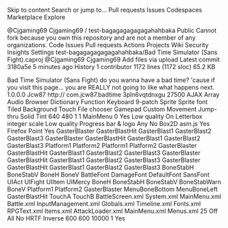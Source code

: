 Skip to content
Search or jump to…
Pull requests
Issues
Codespaces
Marketplace
Explore
 
@Cjgaming69 
Cjgaming69
/
test-bagagagagagagahahbaka
Public
Cannot fork because you own this repository and are not a member of any organizations.
Code
Issues
Pull requests
Actions
Projects
Wiki
Security
Insights
Settings
test-bagagagagagagahahbaka/Bad Time Simulator (Sans Fight).caproj
@Cjgaming69
Cjgaming69 Add files via upload
Latest commit 3180a5e 5 minutes ago
 History
 1 contributor
1172 lines (1172 sloc)  65.2 KB

<?xml version="1.0" encoding="utf-8" ?>
<c2project>
    <name>Bad Time Simulator (Sans Fight)</name>
    <description>do you wanna have a bad time? &apos;cause if you visit this page... you are REALLY not going to like what happens next.</description>
    <version>1.0.0.0</version>
    <author>Jcw87</author>
    <author-email></author-email>
    <author-website>http://</author-website>
    <app-id>com.jcw87.badtime</app-id>
    <unique-id>3pln6vqtdnxgu</unique-id>
    <saved-with-version>27500</saved-with-version>
    <used-plugins>
        <plugin author="Scirra" id="AJAX" version="1">AJAX</plugin>
        <plugin author="Scirra" id="Arr" version="1">Array</plugin>
        <plugin author="Scirra" id="Audio" version="1">Audio</plugin>
        <plugin author="Scirra" id="Browser" version="1">Browser</plugin>
        <plugin author="Scirra" id="Dictionary" version="1">Dictionary</plugin>
        <plugin author="Scirra" id="Function" version="1">Function</plugin>
        <plugin author="Scirra" id="Keyboard" version="1">Keyboard</plugin>
        <plugin author="Scirra" id="NinePatch" version="1">9-patch</plugin>
        <plugin author="Scirra" id="Sprite" version="1">Sprite</plugin>
        <plugin author="Scirra" id="Spritefont2" version="1">Sprite font</plugin>
        <plugin author="Scirra" id="TiledBg" version="1">Tiled Background</plugin>
        <plugin author="Scirra" id="Touch" version="1">Touch</plugin>
        <plugin author="Scirra" id="filechooser" version="1">File chooser</plugin>
        <plugin author="Scirra" id="gamepad" version="1">Gamepad</plugin>
    </used-plugins>
    <used-behaviors>
        <behavior author="Scirra" id="custom" version="1">Custom Movement</behavior>
        <behavior author="Scirra" id="jumpthru" version="1">Jump-thru</behavior>
        <behavior author="Scirra" id="solid" version="1">Solid</behavior>
    </used-behaviors>
    <used-effects>
        <effect author="Scirra" id="tint">Tint</effect>
    </used-effects>
    <configurations>
        <configuration exporter-descname="HTML5" exporter-id="html5" name="HTML5" />
    </configurations>
    <window-size>
        <width>640</width>
        <height>480</height>
    </window-size>
    <pixel-rounding>1</pixel-rounding>
    <preview-effects>1</preview-effects>
    <first-layout>MainMenu</first-layout>
    <use-loader-layout>0</use-loader-layout>
    <configuration-settings>
        <prop name="Clear background">Yes</prop>
        <prop name="Downscaling">Low quality</prop>
        <prop name="Enable WebGL">On</prop>
        <prop name="Fullscreen in browser">Letterbox integer scale</prop>
        <prop name="Fullscreen scaling">Low quality</prop>
        <prop name="Loader style">Progress bar &amp; logo</prop>
        <prop name="Orientations">Any</prop>
        <prop name="Pause on unfocus">No</prop>
        <prop name="Physics engine">Box2D asm.js</prop>
        <prop name="Preload sounds">Yes</prop>
        <prop name="Preview browser">Firefox</prop>
        <prop name="Sampling">Point</prop>
        <prop name="Use high-DPI display">Yes</prop>
    </configuration-settings>
    <object-folder>
        <object-folder name="Singletons">
            <object-type name="Gamepad" sid="2737066360312475">
                <plugin id="gamepad" />
            </object-type>
            <object-type name="Keyboard" sid="7004831969366137">
                <plugin id="Keyboard" />
            </object-type>
            <object-type name="VPad" sid="9768267065126338">
                <plugin id="Sprite" />
                <instance-variables>
                    <instance-variable name="Up" sid="5138796745891601" type="number" />
                    <instance-variable name="Down" sid="8231789435471491" type="number" />
                    <instance-variable name="Left" sid="1260937868110365" type="number" />
                    <instance-variable name="Right" sid="6641724638316461" type="number" />
                    <instance-variable name="Confirm" sid="5899272596289875" type="number" />
                    <instance-variable name="Cancel" sid="4616881591755484" type="number" />
                    <instance-variable name="Menu" sid="2168213636508799" type="number" />
                    <instance-variable name="LastUp" sid="1622459949020876" type="number" />
                    <instance-variable name="LastDown" sid="3653498277383987" type="number" />
                    <instance-variable name="LastLeft" sid="1053485227981488" type="number" />
                    <instance-variable name="LastRight" sid="1751951803115606" type="number" />
                    <instance-variable name="LastConfirm" sid="3632648287625289" type="number" />
                    <instance-variable name="LastCancel" sid="1077614757894582" type="number" />
                    <instance-variable name="LastMenu" sid="9025045177578852" type="number" />
                </instance-variables>
                <animation-folder>
                    <animation framecount="1" loop="0" name="Default" pingpong="0" repeatcount="1" repeatto="0" sid="6541956784524688" speed="5">
                        <frame duration="1" hotspotX="0" hotspotY="0" />
                    </animation>
                </animation-folder>
            </object-type>
            <object-type name="Function" sid="7786981344801906">
                <plugin id="Function" />
            </object-type>
            <object-type name="AJAX" sid="1871150019731238">
                <plugin id="AJAX" />
            </object-type>
            <object-type name="Audio" sid="130305442643432">
                <plugin id="Audio" />
            </object-type>
            <object-type name="Touch" sid="833371787328053">
                <plugin id="Touch" />
            </object-type>
        </object-folder>
        <object-folder name="BattleUI">
            <object-type name="HPBackground" sid="8009642851719156">
                <plugin id="TiledBg" />
                <texture />
            </object-type>
            <object-type name="HPBar" sid="5315983389834433">
                <plugin id="TiledBg" />
                <texture />
            </object-type>
            <object-type name="KRBar" sid="8840599197819951">
                <plugin id="TiledBg" />
                <texture />
            </object-type>
            <object-type name="UIAct" sid="9683599283524679">
                <plugin id="Sprite" />
                <animation-folder>
                    <animation framecount="1" loop="0" name="Default" pingpong="0" repeatcount="1" repeatto="0" sid="7839461660390996" speed="5">
                        <frame duration="1" hotspotX="0" hotspotY="0">
                            <image-point name="Heart" x="0.145455" y="0.5" />
                        </frame>
                    </animation>
                    <animation framecount="1" loop="0" name="Highlight" pingpong="0" repeatcount="1" repeatto="0" sid="5181432374441549" speed="5">
                        <frame duration="1" hotspotX="0" hotspotY="0" original-source="C:\Users\Jcw87\Documents\Undertale Rip\Sprites\spr_actbt_center_1.png">
                            <image-point name="Heart" x="0.145455" y="0.5" />
                        </frame>
                    </animation>
                </animation-folder>
            </object-type>
            <object-type name="UIFight" sid="9343233059165768">
                <plugin id="Sprite" />
                <animation-folder>
                    <animation framecount="1" loop="0" name="Default" pingpong="0" repeatcount="1" repeatto="0" sid="2415236592226629" speed="5">
                        <frame duration="1" hotspotX="0" hotspotY="0">
                            <image-point name="Heart" x="0.145455" y="0.5" />
                        </frame>
                    </animation>
                    <animation framecount="1" loop="0" name="Highlight" pingpong="0" repeatcount="1" repeatto="0" sid="5506998997872373" speed="5">
                        <frame duration="1" hotspotX="0" hotspotY="0" original-source="C:\Users\Jcw87\Documents\Undertale Rip\Sprites\spr_fightbt_1.png">
                            <image-point name="Heart" x="0.145455" y="0.5" />
                        </frame>
                    </animation>
                </animation-folder>
            </object-type>
            <object-type name="UIItem" sid="9790445263738264">
                <plugin id="Sprite" />
                <animation-folder>
                    <animation framecount="1" loop="0" name="Default" pingpong="0" repeatcount="1" repeatto="0" sid="4560456212490265" speed="5">
                        <frame duration="1" hotspotX="0" hotspotY="0">
                            <image-point name="Heart" x="0.145455" y="0.5" />
                        </frame>
                    </animation>
                    <animation framecount="1" loop="0" name="Highlight" pingpong="0" repeatcount="1" repeatto="0" sid="7286896709592169" speed="5">
                        <frame duration="1" hotspotX="0" hotspotY="0" original-source="C:\Users\Jcw87\Documents\Undertale Rip\Sprites\spr_itembt_1.png">
                            <image-point name="Heart" x="0.145455" y="0.5" />
                        </frame>
                    </animation>
                </animation-folder>
            </object-type>
            <object-type name="UIMercy" sid="3900276529955833">
                <plugin id="Sprite" />
                <animation-folder>
                    <animation framecount="1" loop="0" name="Default" pingpong="0" repeatcount="1" repeatto="0" sid="5127942938396299" speed="5">
                        <frame duration="1" hotspotX="0" hotspotY="0">
                            <image-point name="Heart" x="0.145455" y="0.5" />
                        </frame>
                    </animation>
                    <animation framecount="1" loop="0" name="Highlight" pingpong="0" repeatcount="1" repeatto="0" sid="4270938902148832" speed="5">
                        <frame duration="1" hotspotX="0" hotspotY="0">
                            <image-point name="Heart" x="0.145455" y="0.5" />
                        </frame>
                    </animation>
                </animation-folder>
            </object-type>
            <object-type name="CombatZone" sid="141231765387603">
                <plugin id="NinePatch" />
                <instance-variables>
                    <instance-variable name="TargetLeft" sid="6021697186517032" type="number" />
                    <instance-variable name="TargetTop" sid="7358547809624895" type="number" />
                    <instance-variable name="TargetRight" sid="1387227575863189" type="number" />
                    <instance-variable name="TargetBottom" sid="9275911755738286" type="number" />
                    <instance-variable name="InfoText" sid="9266371524172021" type="string" />
                </instance-variables>
                <texture />
            </object-type>
            <object-type name="CombatZoneBorder" sid="6657741784745805">
                <plugin id="TiledBg" />
                <behaviors>
                    <behavior-type name="Solid" sid="986637488598136">
                        <behavior id="solid" />
                    </behavior-type>
                </behaviors>
                <texture />
            </object-type>
            <object-type name="CombatZoneClipper" sid="2903163662070948">
                <plugin id="TiledBg" />
                <texture />
            </object-type>
            <object-type name="Target" sid="4243712716812677">
                <plugin id="Sprite" />
                <instance-variables>
                    <instance-variable name="State" sid="5475329447475825" type="number" />
                </instance-variables>
                <animation-folder>
                    <animation framecount="1" loop="0" name="Default" pingpong="0" repeatcount="1" repeatto="0" sid="698907272053593" speed="5">
                        <frame duration="1" hotspotX="0.5" hotspotY="0.504274" original-source="C:\Users\Jcw87\Documents\Undertale Rip\Sprites\spr_target_0.png">
                            <collision-poly>
                                <point x="0.0693431" y="0.324786" />
                                <point x="0.5" y="0.00854701" />
                                <point x="0.930657" y="0.324786" />
                                <point x="0.998175" y="0.495726" />
                                <point x="0.928832" y="0.666667" />
                                <point x="0.5" y="0.982906" />
                                <point x="0.0711679" y="0.666667" />
                                <point x="0.00182482" y="0.495726" />
                            </collision-poly>
                        </frame>
                    </animation>
                </animation-folder>
            </object-type>
            <object-type name="HP" sid="1931015301211759">
                <plugin id="Sprite" />
                <animation-folder>
                    <animation framecount="1" loop="0" name="Default" pingpong="0" repeatcount="1" repeatto="0" sid="8343756916975768" speed="5">
                        <frame duration="1" hotspotX="0" hotspotY="1" original-source="C:\Users\Jcw87\Documents\Undertale Rip\Sprites\spr_hpname_0.png">
                            <collision-poly>
                                <point x="0" y="0" />
                                <point x="0.956522" y="0.1" />
                                <point x="0.956522" y="0.5" />
                                <point x="0.826087" y="0.6" />
                                <point x="0" y="1" />
                            </collision-poly>
                        </frame>
                    </animation>
                </animation-folder>
            </object-type>
            <object-type name="KR" sid="2609083740733856">
                <plugin id="Sprite" />
                <animation-folder>
                    <animation framecount="1" loop="0" name="Default" pingpong="0" repeatcount="1" repeatto="0" sid="4658499880468184" speed="5">
                        <frame duration="1" hotspotX="1" hotspotY="1" original-source="C:\Users\Jcw87\Documents\Undertale Rip\Sprites\spr_krmeter_0.png" />
                    </animation>
                </animation-folder>
            </object-type>
            <object-type name="TargetChoice" sid="260070398441684">
                <plugin id="Sprite" />
                <instance-variables>
                    <instance-variable name="Direction" sid="6124536967285148" type="number" />
                </instance-variables>
                <animation-folder>
                    <animation framecount="2" loop="1" name="Default" pingpong="0" repeatcount="1" repeatto="0" sid="6300494068884098" speed="30">
                        <frame duration="3" hotspotX="0.5" hotspotY="0.5" original-source="C:\Users\Jcw87\Documents\Undertale Rip\Sprites\spr_targetchoice_0.png" />
                        <frame duration="2" hotspotX="0.5" hotspotY="0.5" original-source="C:\Users\Jcw87\Documents\Undertale Rip\Sprites\spr_targetchoice_1.png" />
                    </animation>
                </animation-folder>
            </object-type>
            <object-type name="Strike" sid="1284677255483501">
                <plugin id="Sprite" />
                <animation-folder>
                    <animation framecount="6" loop="0" name="Default" pingpong="0" repeatcount="1" repeatto="0" sid="942583768887371" speed="10">
                        <frame duration="1" hotspotX="-1" hotspotY="5.66667" original-source="C:\Users\Jcw87\Documents\Undertale Rip\Sprites\spr_strike_0.png">
                            <collision-poly>
                                <point x="0.5" y="0" />
                                <point x="1" y="0" />
                                <point x="0.5" y="0.5" />
                                <point x="0.5" y="0.666667" />
                                <point x="0.5" y="0.333333" />
                                <point x="0" y="1" />
                                <point x="0" y="0.5" />
                            </collision-poly>
                        </frame>
                        <frame duration="1" hotspotX="-0.5" hotspotY="1.36364" original-source="C:\Users\Jcw87\Documents\Undertale Rip\Sprites\spr_strike_1.png" />
                        <frame duration="1" hotspotX="0" hotspotY="0.428571" original-source="C:\Users\Jcw87\Documents\Undertale Rip\Sprites\spr_strike_2.png" />
                        <frame duration="1" hotspotX="0" hotspotY="0.15625" original-source="C:\Users\Jcw87\Documents\Undertale Rip\Sprites\spr_strike_3.png" />
                        <frame duration="1" hotspotX="0" hotspotY="-0.75" original-source="C:\Users\Jcw87\Documents\Undertale Rip\Sprites\spr_strike_4.png" />
                        <frame duration="1" hotspotX="-0.142857" hotspotY="-4" original-source="C:\Users\Jcw87\Documents\Undertale Rip\Sprites\spr_strike_5.png" />
                    </animation>
                </animation-folder>
            </object-type>
            <object-type name="CombatZoneUnclipper" sid="2731133994133496">
                <plugin id="TiledBg" />
                <texture />
            </object-type>
        </object-folder>
        <object-folder name="Enemies">
            <object-type name="SansHead" sid="2086066613273419">
                <plugin id="Sprite" />
                <instance-variables>
                    <instance-variable name="T" sid="1558614189746918" type="number" />
                    <instance-variable name="OffsetX" sid="4074126684641977" type="number" />
                    <instance-variable name="OffsetY" sid="8283317758694072" type="number" />
                </instance-variables>
                <animation-folder>
                    <animation framecount="1" loop="0" name="Default" pingpong="0" repeatcount="1" repeatto="0" sid="2276838282479599" speed="5">
                        <frame duration="1" hotspotX="0.5" hotspotY="1">
                            <image-point name="Sweat" x="0.5" y="0" />
                        </frame>
                    </animation>
                    <animation framecount="1" loop="0" name="LookLeft" pingpong="0" repeatcount="1" repeatto="0" sid="4388466239935075" speed="5">
                        <frame duration="1" hotspotX="0.5" hotspotY="1">
                            <image-point name="Sweat" x="0.5" y="0" />
                        </frame>
                    </animation>
                    <animation framecount="1" loop="0" name="Wink" pingpong="0" repeatcount="1" repeatto="0" sid="6457042623121455" speed="5">
                        <frame duration="1" hotspotX="0.5" hotspotY="1">
                            <image-point name="Sweat" x="0.5" y="0" />
                        </frame>
                    </animation>
                    <animation framecount="1" loop="0" name="ClosedEyes" pingpong="0" repeatcount="1" repeatto="0" sid="8089043188246127" speed="5">
                        <frame duration="1" hotspotX="0.5" hotspotY="1">
                            <image-point name="Sweat" x="0.5" y="0" />
                        </frame>
                    </animation>
                    <animation framecount="1" loop="0" name="NoEyes" pingpong="0" repeatcount="1" repeatto="0" sid="2373656401037775" speed="5">
                        <frame duration="1" hotspotX="0.5" hotspotY="1">
                            <image-point name="Sweat" x="0.5" y="0" />
                        </frame>
                    </animation>
                    <animation framecount="2" loop="0" name="BlueEye" pingpong="0" repeatcount="1" repeatto="0" sid="4492125680738175" speed="5">
                        <frame duration="1" hotspotX="0.5" hotspotY="1">
                            <image-point name="Sweat" x="0.5" y="0" />
                        </frame>
                        <frame duration="1" hotspotX="0.5" hotspotY="1">
                            <image-point name="Sweat" x="0.5" y="0" />
                        </frame>
                    </animation>
                    <animation framecount="1" loop="0" name="Tired1" pingpong="0" repeatcount="1" repeatto="0" sid="9055351961421601" speed="5">
                        <frame duration="1" hotspotX="0.5" hotspotY="1" original-source="C:\Users\Jcw87\Documents\Undertale Rip\Sprites\spr_sansb_face_2.png">
                            <image-point name="Sweat" x="0.5" y="0" />
                            <collision-poly>
                                <point x="0.125" y="0.133333" />
                                <point x="0.5" y="0" />
                                <point x="0.875" y="0.133333" />
                                <point x="0.96875" y="0.5" />
                                <point x="0.875" y="0.866667" />
                                <point x="0.5" y="1" />
                                <point x="0.125" y="0.866667" />
                                <point x="0.03125" y="0.5" />
                            </collision-poly>
                        </frame>
                    </animation>
                    <animation framecount="1" loop="0" name="Tired2" pingpong="0" repeatcount="1" repeatto="0" sid="3836599280297155" speed="5">
                        <frame duration="1" hotspotX="0.5" hotspotY="1" original-source="C:\Users\Jcw87\Documents\Undertale Rip\Sprites\spr_sansb_face_9.png">
                            <image-point name="Sweat" x="0.5" y="0" />
                            <collision-poly>
                                <point x="0.125" y="0.133333" />
                                <point x="0.5" y="0" />
                                <point x="0.875" y="0.133333" />
                                <point x="0.96875" y="0.5" />
                                <point x="0.875" y="0.866667" />
                                <point x="0.5" y="1" />
                                <point x="0.125" y="0.866667" />
                                <point x="0.03125" y="0.5" />
                            </collision-poly>
                        </frame>
                    </animation>
                </animation-folder>
            </object-type>
            <object-type name="SansBody" sid="6007327897630886">
                <plugin id="Sprite" />
                <animation-folder>
                    <animation framecount="4" loop="0" name="HandDown" pingpong="0" repeatcount="1" repeatto="0" sid="6043785673298376" speed="15">
                        <frame duration="1" hotspotX="0.46875" hotspotY="1">
                            <image-point name="Head" x="0.46875" y="0.4" />
                        </frame>
                        <frame duration="1" hotspotX="0.46875" hotspotY="1">
                            <image-point name="Head" x="0.46875" y="0.385714" />
                        </frame>
                        <frame duration="1" hotspotX="0.46875" hotspotY="1">
                            <image-point name="Head" x="0.46875" y="0.428571" />
                            <collision-poly>
                                <point x="0" y="0" />
                                <point x="0.984375" y="0" />
                                <point x="0.984375" y="1" />
                                <point x="0" y="1" />
                            </collision-poly>
                        </frame>
                        <frame duration="1" hotspotX="0.46875" hotspotY="1">
                            <image-point name="Head" x="0.46875" y="0.442857" />
                        </frame>
                    </animation>
                    <animation framecount="5" loop="0" name="HandUp" pingpong="0" repeatcount="1" repeatto="0" sid="6693843986666905" speed="15">
                        <frame duration="1" hotspotX="0.46875" hotspotY="1">
                            <image-point name="Head" x="0.46875" y="0.428571" />
                        </frame>
                        <frame duration="1" hotspotX="0.46875" hotspotY="1">
                            <image-point name="Head" x="0.46875" y="0.442857" />
                        </frame>
                        <frame duration="1" hotspotX="0.46875" hotspotY="1">
                            <image-point name="Head" x="0.46875" y="0.4" />
                        </frame>
                        <frame duration="1" hotspotX="0.46875" hotspotY="1">
                            <image-point name="Head" x="0.46875" y="0.385714" />
                        </frame>
                        <frame duration="1" hotspotX="0.46875" hotspotY="1">
                            <image-point name="Head" x="0.46875" y="0.4" />
                        </frame>
                    </animation>
                    <animation framecount="5" loop="0" name="HandRight" pingpong="0" repeatcount="1" repeatto="0" sid="2519219101455278" speed="15">
                        <frame duration="1" hotspotX="0.34375" hotspotY="1">
                            <image-point name="Head" x="0.34375" y="0.125" />
                        </frame>
                        <frame duration="1" hotspotX="0.34375" hotspotY="1">
                            <image-point name="Head" x="0.322917" y="0.125" />
                        </frame>
                        <frame duration="1" hotspotX="0.34375" hotspotY="1">
                            <image-point name="Head" x="0.3125" y="0.125" />
                        </frame>
                        <frame duration="1" hotspotX="0.34375" hotspotY="1">
                            <image-point name="Head" x="0.375" y="0.125" />
                        </frame>
                        <frame duration="1" hotspotX="0.34375" hotspotY="1">
                            <image-point name="Head" x="0.354167" y="0.125" />
                        </frame>
                    </animation>
                    <animation framecount="5" loop="0" name="HandLeft" pingpong="0" repeatcount="1" repeatto="0" sid="1931647922176485" speed="15">
                        <frame duration="1" hotspotX="0.34375" hotspotY="1">
                            <image-point name="Head" x="0.354167" y="0.125" />
                        </frame>
                        <frame duration="1" hotspotX="0.34375" hotspotY="1">
                            <image-point name="Head" x="0.375" y="0.125" />
                        </frame>
                        <frame duration="1" hotspotX="0.34375" hotspotY="1">
                            <image-point name="Head" x="0.3125" y="0.125" />
                        </frame>
                        <frame duration="1" hotspotX="0.34375" hotspotY="1">
                            <image-point name="Head" x="0.322917" y="0.125" />
                        </frame>
                        <frame duration="1" hotspotX="0.34375" hotspotY="1">
                            <image-point name="Head" x="0.34375" y="0.125" />
                        </frame>
                    </animation>
                </animation-folder>
            </object-type>
            <object-type name="SansLegs" sid="9590658027348857">
                <plugin id="Sprite" />
                <instance-variables>
                    <instance-variable name="NextAttack" sid="2281878023018379" type="number" />
                    <instance-variable name="HitAttempts" sid="900119164280441" type="number" />
                    <instance-variable name="DodgeState" sid="5098251647105319" type="number" />
                    <instance-variable name="DodgeTimer" sid="3509506029893432" type="number" />
                    <instance-variable name="JustDodged" sid="7696753463127348" type="boolean" />
                    <instance-variable name="XSpeed" sid="4058871107931012" type="number" />
                </instance-variables>
                <animation-folder>
                    <animation framecount="1" loop="0" name="Standing" pingpong="0" repeatcount="1" repeatto="0" sid="5481948914165362" speed="5">
                        <frame duration="1" hotspotX="0.477273" hotspotY="1">
                            <image-point name="Torso" x="0.477273" y="0" />
                        </frame>
                    </animation>
                    <animation framecount="1" loop="0" name="Sitting" pingpong="0" repeatcount="1" repeatto="0" sid="6382436399145165" speed="5">
                        <frame duration="1" hotspotX="0.480769" hotspotY="0.882353">
                            <image-point name="Torso" x="0.480769" y="0.0588235" />
                        </frame>
                    </animation>
                </animation-folder>
            </object-type>
            <object-type name="SansSweat" sid="4934231145646729">
                <plugin id="Sprite" />
                <animation-folder>
                    <animation framecount="1" loop="0" name="Sweat1" pingpong="0" repeatcount="1" repeatto="0" sid="7107173151154428" speed="5">
                        <frame duration="1" hotspotX="0.5" hotspotY="0" />
                    </animation>
                    <animation framecount="1" loop="0" name="Sweat2" pingpong="0" repeatcount="1" repeatto="0" sid="2389381723178476" speed="5">
                        <frame duration="1" hotspotX="0.5" hotspotY="0" />
                    </animation>
                    <animation framecount="1" loop="0" name="Sweat3" pingpong="0" repeatcount="1" repeatto="0" sid="2164871598142847" speed="5">
                        <frame duration="1" hotspotX="0.5" hotspotY="0" />
                    </animation>
                </animation-folder>
            </object-type>
            <object-type name="SansTorso" sid="6308750117528714">
                <plugin id="Sprite" />
                <instance-variables>
                    <instance-variable name="T" sid="3683915590450527" type="number" />
                    <instance-variable name="OffsetX" sid="7388070819070914" type="number" />
                    <instance-variable name="OffsetY" sid="6179632542687228" type="number" />
                </instance-variables>
                <animation-folder>
                    <animation framecount="1" loop="0" name="Default" pingpong="0" repeatcount="1" repeatto="0" sid="1874766620274337" speed="5">
                        <frame duration="1" hotspotX="0.5" hotspotY="1">
                            <image-point name="Head" x="0.5" y="0.24" />
                        </frame>
                    </animation>
                    <animation framecount="1" loop="0" name="Shrug" pingpong="0" repeatcount="1" repeatto="0" sid="1031353307450106" speed="5">
                        <frame duration="1" hotspotX="0.5" hotspotY="1" original-source="C:\Users\Jcw87\Documents\Undertale Rip\Sprites\spr_sansb_torso_1.png">
                            <image-point name="Head" x="0.5" y="0.208333" />
                            <collision-poly>
                                <point x="0" y="0" />
                                <point x="0.5" y="0.166667" />
                                <point x="1" y="0" />
                                <point x="0.986111" y="0.958333" />
                                <point x="0.0138889" y="0.958333" />
                            </collision-poly>
                        </frame>
                    </animation>
                </animation-folder>
            </object-type>
            <object-type name="SpeechBubble" sid="4418147656760408">
                <plugin id="Sprite" />
                <animation-folder>
                    <animation framecount="1" loop="0" name="Default" pingpong="0" repeatcount="1" repeatto="0" sid="4563758704400881" speed="5">
                        <frame duration="1" hotspotX="0" hotspotY="0" original-source="C:\Users\Jcw87\Documents\Undertale Rip\Sprites\spr_blconwdshrt_0.png">
                            <collision-poly>
                                <point x="0.105485" y="0.240385" />
                                <point x="0.49789" y="0" />
                                <point x="0.970464" y="0.0673077" />
                                <point x="1" y="0.5" />
                                <point x="0.974684" y="0.942308" />
                                <point x="0.49789" y="1" />
                                <point x="0.105485" y="0.759615" />
                            </collision-poly>
                        </frame>
                    </animation>
                    <animation framecount="1" loop="0" name="NoEffects" pingpong="0" repeatcount="1" repeatto="0" sid="4566612407065255" speed="5">
                        <frame duration="1" hotspotX="0" hotspotY="0">
                            <collision-poly>
                                <point x="0.105485" y="0.240385" />
                                <point x="0.49789" y="0" />
                                <point x="0.970464" y="0.0673077" />
                                <point x="1" y="0.5" />
                                <point x="0.974684" y="0.942308" />
                                <point x="0.49789" y="1" />
                                <point x="0.105485" y="0.759615" />
                            </collision-poly>
                        </frame>
                    </animation>
                </animation-folder>
            </object-type>
        </object-folder>
        <object-folder name="Attacks">
            <object-type name="BoneH" sid="3019589746608161">
                <plugin id="NinePatch" />
                <texture />
            </object-type>
            <object-type name="BoneV" sid="3868174782291034">
                <plugin id="NinePatch" />
                <texture />
            </object-type>
            <object-type name="GasterBlast1" sid="9836012384209519">
                <plugin id="TiledBg" />
                <instance-variables>
                    <instance-variable name="BlastTime" sid="9838422767648153" type="number" />
                    <instance-variable name="Timer" sid="3111458825166214" type="number" />
                    <instance-variable name="BaseSize" sid="4499117244240895" type="number" />
                    <instance-variable name="SineSize" sid="3652599263413905" type="number" />
                </instance-variables>
                <container>
                    <type>GasterBlaster</type>
                    <type>GasterBlastHit</type>
                    <type>GasterBlast1</type>
                    <type>GasterBlast2</type>
                    <type>GasterBlast3</type>
                </container>
                <texture />
            </object-type>
            <object-type name="GasterBlaster" sid="7974524067202295">
                <plugin id="Sprite" />
                <instance-variables>
                    <instance-variable name="Ang" sid="3339694860544266" type="number" />
                    <instance-variable name="EndX" sid="5496271542375511" type="number" />
                    <instance-variable name="EndY" sid="6947181727264729" type="number" />
                    <instance-variable name="EndAng" sid="9692461505937431" type="number" />
                    <instance-variable name="State" sid="8667025344021268" type="number" />
                    <instance-variable name="Timer" sid="4004809633270347" type="number" />
                    <instance-variable name="LeaveSpeed" sid="1374973730100997" type="number" />
                </instance-variables>
                <container>
                    <type>GasterBlaster</type>
                    <type>GasterBlastHit</type>
                    <type>GasterBlast1</type>
                    <type>GasterBlast2</type>
                    <type>GasterBlast3</type>
                </container>
                <animation-folder>
                    <animation framecount="1" loop="0" name="Default" pingpong="0" repeatcount="1" repeatto="0" sid="140797437682819" speed="5">
                        <frame duration="1" hotspotX="0.491228" hotspotY="0.5">
                            <collision-poly>
                                <point x="0" y="0.977273" />
                                <point x="0" y="0.0227273" />
                                <point x="1" y="0.0227273" />
                                <point x="1" y="0.977273" />
                            </collision-poly>
                        </frame>
                    </animation>
                    <animation framecount="5" loop="1" name="Fire" pingpong="0" repeatcount="1" repeatto="3" sid="4589316365590618" speed="30">
                        <frame duration="1" hotspotX="0.508772" hotspotY="0.5">
                            <collision-poly>
                                <point x="0" y="1" />
                                <point x="0" y="0.0909091" />
                                <point x="1" y="0.0909091" />
                                <point x="1" y="1" />
                            </collision-poly>
                        </frame>
                        <frame duration="1" hotspotX="0.508772" hotspotY="0.5">
                            <collision-poly>
                                <point x="0" y="1" />
                                <point x="0" y="0.0909091" />
                                <point x="1" y="0.0909091" />
                                <point x="1" y="1" />
                            </collision-poly>
                        </frame>
                        <frame duration="1" hotspotX="0.508772" hotspotY="0.5">
                            <collision-poly>
                                <point x="0" y="1" />
                                <point x="0" y="0.0227273" />
                                <point x="1" y="0.0227273" />
                                <point x="1" y="1" />
                            </collision-poly>
                        </frame>
                        <frame duration="1" hotspotX="0.508772" hotspotY="0.5">
                            <collision-poly>
                                <point x="0" y="1" />
                                <point x="0" y="0" />
                                <point x="1" y="0" />
                                <point x="1" y="1" />
                            </collision-poly>
                        </frame>
                        <frame duration="1" hotspotX="0.508772" hotspotY="0.5">
                            <collision-poly>
                                <point x="0" y="1" />
                                <point x="0" y="0" />
                                <point x="1" y="0" />
                                <point x="1" y="1" />
                            </collision-poly>
                        </frame>
                    </animation>
                </animation-folder>
            </object-type>
            <object-type name="Platform1" sid="1226268899238104">
                <plugin id="NinePatch" />
                <instance-variables>
                    <instance-variable name="Direction" sid="4182532409429375" type="number" />
                    <instance-variable name="Speed" sid="9338468636982498" type="number" />
                    <instance-variable name="Reverse" sid="1757310495919901" type="boolean" />
                </instance-variables>
                <behaviors>
                    <behavior-type name="Jumpthru" sid="2517055594929798">
                        <behavior id="jumpthru" />
                    </behavior-type>
                    <behavior-type name="CustomMovement" sid="8396425350937595">
                        <behavior id="custom" />
                    </behavior-type>
                </behaviors>
                <container>
                    <type>Platform1</type>
                    <type>Platform2</type>
                </container>
                <texture />
            </object-type>
            <object-type name="Platform2" sid="6981383464931416">
                <plugin id="NinePatch" />
                <container>
                    <type>Platform1</type>
                    <type>Platform2</type>
                </container>
                <texture />
            </object-type>
            <object-type name="BoneStabV" sid="8140934880742138">
                <plugin id="NinePatch" />
                <texture />
            </object-type>
            <object-type name="BoneStabH" sid="6503092777075739">
                <plugin id="NinePatch" />
                <texture />
            </object-type>
            <object-type name="BoneStabWarn" sid="4163262150020477">
                <plugin id="NinePatch" />
                <instance-variables>
                    <instance-variable name="Direction" sid="1708321725631724" type="number" />
                    <instance-variable name="Distance" sid="1065051569636671" type="number" />
                    <instance-variable name="WarnTime" sid="4829472285865959" type="number" />
                    <instance-variable name="StayTime" sid="8313946059993536" type="number" />
                </instance-variables>
                <texture />
            </object-type>
            <object-type name="MenuBoneBottom" sid="761861833921609">
                <plugin id="Sprite" />
                <instance-variables>
                    <instance-variable name="State" sid="992680048340304" type="number" />
                    <instance-variable name="Button" sid="5567578753522818" type="number" />
                </instance-variables>
                <animation-folder>
                    <animation framecount="1" loop="0" name="Default" pingpong="0" repeatcount="1" repeatto="0" sid="4025981469830428" speed="5">
                        <frame duration="1" hotspotX="0" hotspotY="0" original-source="D:\Documents\Undertale Rip\Sprites\spr_s_boneloop_out_0.png">
                            <collision-poly>
                                <point x="0.142857" y="0.0454545" />
                                <point x="0.857143" y="0.0454545" />
                                <point x="0.857143" y="0.954545" />
                                <point x="0.142857" y="0.954545" />
                            </collision-poly>
                        </frame>
                    </animation>
                </animation-folder>
            </object-type>
            <object-type name="MenuBoneLeft" sid="5246535965326995">
                <plugin id="Sprite" />
                <instance-variables>
                    <instance-variable name="Timer" sid="7519107776133302" type="number" />
                    <instance-variable name="Destroy" sid="6433670307252687" type="boolean" />
                </instance-variables>
                <animation-folder>
                    <animation framecount="1" loop="0" name="Default" pingpong="0" repeatcount="1" repeatto="0" sid="1189648859175843" speed="5">
                        <frame duration="1" hotspotX="0" hotspotY="0" original-source="D:\Documents\Undertale Rip\Sprites\spr_s_boneloop_out_0.png">
                            <collision-poly>
                                <point x="0.142857" y="0.0454545" />
                                <point x="0.857143" y="0.0454545" />
                                <point x="0.857143" y="0.954545" />
                                <point x="0.142857" y="0.954545" />
                            </collision-poly>
                        </frame>
                    </animation>
                </animation-folder>
            </object-type>
            <object-type name="GasterBlast2" sid="336730486351203">
                <plugin id="TiledBg" />
                <container>
                    <type>GasterBlaster</type>
                    <type>GasterBlastHit</type>
                    <type>GasterBlast1</type>
                    <type>GasterBlast2</type>
                    <type>GasterBlast3</type>
                </container>
                <texture />
            </object-type>
            <object-type name="GasterBlast3" sid="508841962091807">
                <plugin id="TiledBg" />
                <container>
                    <type>GasterBlaster</type>
                    <type>GasterBlastHit</type>
                    <type>GasterBlast1</type>
                    <type>GasterBlast2</type>
                    <type>GasterBlast3</type>
                </container>
                <texture />
            </object-type>
            <object-type name="GasterBlastHit" sid="165116925986465">
                <plugin id="TiledBg" />
                <container>
                    <type>GasterBlaster</type>
                    <type>GasterBlastHit</type>
                    <type>GasterBlast1</type>
                    <type>GasterBlast2</type>
                    <type>GasterBlast3</type>
                </container>
                <texture />
            </object-type>
        </object-folder>
        <object-folder name="Timeline">
            <object-type global="1" name="TLActionList" sid="456555951765879">
                <plugin id="Arr" />
            </object-type>
            <object-type global="1" name="TLCurrentLine" sid="3081225054711249">
                <plugin id="Arr" />
            </object-type>
            <object-type global="1" name="TLVars" sid="7317040439391986">
                <plugin id="Dictionary" />
            </object-type>
            <object-type global="1" name="TLLabels" sid="281757033099861">
                <plugin id="Dictionary" />
            </object-type>
        </object-folder>
        <object-folder name="Fonts">
            <object-type name="BattleFont" sid="6163397057824361">
                <plugin id="Spritefont2" />
                <texture original-source="C:\Users\Jcw87\Pictures\UndertaleBattleFont.png" />
            </object-type>
            <object-type name="SansFont" sid="5575857119740264">
                <plugin id="Spritefont2" />
                <texture original-source="C:\Users\Jcw87\Pictures\UndertaleSansFont.png" />
            </object-type>
            <object-type name="DefaultFont" sid="1422059525027614">
                <plugin id="Spritefont2" />
                <texture original-source="C:\Users\Jcw87\Pictures\UndertaleDefaultFont.png" />
            </object-type>
            <object-type name="DamageFont" sid="501546311307215">
                <plugin id="Spritefont2" />
                <texture original-source="C:\Users\Jcw87\Pictures\UndertaleDamageFont.png" />
            </object-type>
        </object-folder>
        <object-folder name="TouchUI">
            <object-type name="TouchA" sid="117524411669736">
                <plugin id="Sprite" />
                <animation-folder>
                    <animation framecount="1" loop="0" name="Default" pingpong="0" repeatcount="1" repeatto="0" sid="688431823067020" speed="5">
                        <frame duration="1" hotspotX="0.5" hotspotY="0.5" />
                    </animation>
                    <animation framecount="1" loop="0" name="Pressed" pingpong="0" repeatcount="1" repeatto="0" sid="174733332464142" speed="5">
                        <frame duration="1" hotspotX="0.5" hotspotY="0.5" />
                    </animation>
                </animation-folder>
            </object-type>
            <object-type name="TouchB" sid="428292736598660">
                <plugin id="Sprite" />
                <animation-folder>
                    <animation framecount="1" loop="0" name="Default" pingpong="0" repeatcount="1" repeatto="0" sid="873294262795378" speed="5">
                        <frame duration="1" hotspotX="0.5" hotspotY="0.5" />
                    </animation>
                    <animation framecount="1" loop="0" name="Pressed" pingpong="0" repeatcount="1" repeatto="0" sid="642935057171834" speed="5">
                        <frame duration="1" hotspotX="0.5" hotspotY="0.5" />
                    </animation>
                </animation-folder>
            </object-type>
            <object-type name="TouchDPad" sid="293725615020106">
                <plugin id="Sprite" />
                <instance-variables>
                    <instance-variable name="TouchID" sid="310120484498810" type="number" />
                </instance-variables>
                <animation-folder>
                    <animation framecount="1" loop="0" name="Default" pingpong="0" repeatcount="1" repeatto="0" sid="539337012850933" speed="5">
                        <frame duration="1" hotspotX="0.5" hotspotY="0.5" />
                    </animation>
                </animation-folder>
            </object-type>
        </object-folder>
        <object-type name="PlayerHeart" sid="5960708907117077">
            <plugin id="Sprite" />
            <instance-variables>
                <instance-variable name="Mode" sid="6313592074891908" type="number" />
                <instance-variable name="Slammed" sid="4448468745440906" type="boolean" />
                <instance-variable name="SlamDamage" sid="122041775148508" type="boolean" />
            </instance-variables>
            <behaviors>
                <behavior-type name="CustomMovement" sid="8958058217944609">
                    <behavior id="custom" />
                </behavior-type>
            </behaviors>
            <effects>
                <effect-type name="Tint">
                    <effect id="tint" />
                </effect-type>
            </effects>
            <animation-folder>
                <animation framecount="1" loop="0" name="Default" pingpong="0" repeatcount="1" repeatto="0" sid="3948179004351251" speed="5">
                    <frame duration="1" hotspotX="0.5" hotspotY="0.5">
                        <collision-poly>
                            <point x="0" y="1" />
                            <point x="0" y="0" />
                            <point x="1" y="0" />
                            <point x="1" y="1" />
                        </collision-poly>
                    </frame>
                </animation>
                <animation framecount="1" loop="0" name="Split" pingpong="0" repeatcount="1" repeatto="0" sid="9412816471889478" speed="5">
                    <frame duration="1" hotspotX="0.5" hotspotY="0.5">
                        <collision-poly>
                            <point x="1" y="1" />
                            <point x="0" y="1" />
                            <point x="0" y="0" />
                            <point x="1" y="0" />
                        </collision-poly>
                    </frame>
                </animation>
            </animation-folder>
        </object-type>
        <object-type global="1" name="AttackList" sid="7966075756587832">
            <plugin id="Dictionary" />
        </object-type>
        <object-type name="MenuItem" sid="1630849692866887">
            <plugin id="Sprite" />
            <instance-variables>
                <instance-variable name="ID" sid="3974683574216717" type="number" />
                <instance-variable name="Text" sid="9053166434256353" type="string" />
                <instance-variable name="Action" sid="8424291498582479" type="string" />
                <instance-variable name="BackAction" sid="3202944525291714" type="string" />
                <instance-variable name="Created" sid="1711039613963512" type="boolean" />
            </instance-variables>
            <animation-folder>
                <animation framecount="1" loop="0" name="Default" pingpong="0" repeatcount="1" repeatto="0" sid="155770205370032" speed="5">
                    <frame duration="1" hotspotX="0" hotspotY="0" />
                </animation>
            </animation-folder>
        </object-type>
        <object-type global="1" name="PlayerItems" sid="2840436798779952">
            <plugin id="Arr" />
        </object-type>
        <object-type global="1" name="ItemDB" sid="799284438884525">
            <plugin id="Arr" />
        </object-type>
        <object-type name="HeartShard" sid="4095409948730649">
            <plugin id="Sprite" />
            <behaviors>
                <behavior-type name="CustomMovement" sid="7822586923915929">
                    <behavior id="custom" />
                </behavior-type>
            </behaviors>
            <animation-folder>
                <animation framecount="4" loop="1" name="Default" pingpong="0" repeatcount="1" repeatto="0" sid="1279672314658953" speed="15">
                    <frame duration="1" hotspotX="0.5" hotspotY="0.5" original-source="C:\Users\Jcw87\Documents\Undertale Rip\Sprites\spr_heartshards_0.png">
                        <collision-poly>
                            <point x="0.3125" y="0.3125" />
                            <point x="0.5" y="0.375" />
                            <point x="0.625" y="0.4375" />
                            <point x="0.6875" y="0.5" />
                            <point x="0.75" y="0.6875" />
                            <point x="0.5" y="0.625" />
                            <point x="0.375" y="0.5" />
                        </collision-poly>
                    </frame>
                    <frame duration="1" hotspotX="0.5" hotspotY="0.5" original-source="C:\Users\Jcw87\Documents\Undertale Rip\Sprites\spr_heartshards_1.png">
                        <collision-poly>
                            <point x="0.375" y="0.4375" />
                            <point x="0.5" y="0.375" />
                            <point x="0.625" y="0.4375" />
                            <point x="0.6875" y="0.5" />
                            <point x="0.625" y="0.625" />
                            <point x="0.5" y="0.6875" />
                            <point x="0.375" y="0.625" />
                            <point x="0.3125" y="0.5" />
                        </collision-poly>
                    </frame>
                    <frame duration="1" hotspotX="0.5" hotspotY="0.5" original-source="C:\Users\Jcw87\Documents\Undertale Rip\Sprites\spr_heartshards_2.png">
                        <collision-poly>
                            <point x="0.3125" y="0.25" />
                            <point x="0.75" y="0.25" />
                            <point x="0.75" y="0.75" />
                            <point x="0.3125" y="0.75" />
                        </collision-poly>
                    </frame>
                    <frame duration="1" hotspotX="0.5" hotspotY="0.5" original-source="C:\Users\Jcw87\Documents\Undertale Rip\Sprites\spr_heartshards_3.png">
                        <collision-poly>
                            <point x="0.3125" y="0.375" />
                            <point x="0.6875" y="0.375" />
                            <point x="0.6875" y="0.6875" />
                            <point x="0.3125" y="0.6875" />
                        </collision-poly>
                    </frame>
                </animation>
            </animation-folder>
        </object-type>
        <object-type global="1" name="AttackLoader" sid="6354874427432412">
            <plugin id="Arr" />
        </object-type>
        <object-type global="1" name="MenuStack" sid="1417790766954608">
            <plugin id="Arr" />
        </object-type>
        <object-type name="FileChooser" sid="8898820624476746">
            <plugin id="filechooser" />
        </object-type>
        <object-type name="Browser" sid="4029960250195912">
            <plugin id="Browser" />
        </object-type>
        <object-type name="PlayerHitbox" sid="728293317807613">
            <plugin id="Sprite" />
            <animation-folder>
                <animation framecount="1" loop="0" name="Default" pingpong="0" repeatcount="1" repeatto="0" sid="405047860068601" speed="5">
                    <frame duration="1" hotspotX="0.5" hotspotY="0.5" />
                </animation>
            </animation-folder>
        </object-type>
    </object-folder>
    <families>
        <family name="BoneStab" plugin-id="NinePatch" sid="9321183475132962">
            <members>
                <member>BoneStabH</member>
                <member>BoneStabV</member>
            </members>
            <instance-variables>
                <instance-variable name="Direction" sid="9712410343672045" type="number" />
                <instance-variable name="Distance" sid="1340413306933887" type="number" />
                <instance-variable name="DestX" sid="7626491151499593" type="number" />
                <instance-variable name="DestY" sid="4662037835176925" type="number" />
                <instance-variable name="StayTime" sid="4383237448031349" type="number" />
                <instance-variable name="Reverse" sid="510004270528703" type="boolean" />
            </instance-variables>
        </family>
        <family name="Bone" plugin-id="NinePatch" sid="2013892859044994">
            <members>
                <member>BoneH</member>
                <member>BoneV</member>
            </members>
            <instance-variables>
                <instance-variable name="Direction" sid="2353520185577067" type="number" />
                <instance-variable name="Speed" sid="8541710245044527" type="number" />
            </instance-variables>
        </family>
        <family name="RPGText" plugin-id="Spritefont2" sid="8627438680975019">
            <members>
                <member>BattleFont</member>
                <member>DamageFont</member>
                <member>DefaultFont</member>
                <member>SansFont</member>
            </members>
            <instance-variables>
                <instance-variable name="Name" sid="8126938230629388" type="string" />
                <instance-variable name="Voice" sid="7739643538975967" type="string" />
                <instance-variable name="FullText" sid="4090187800761089" type="string" />
                <instance-variable name="EndFunc" sid="8768540262486332" type="string" />
                <instance-variable name="Interactive" sid="2703717793020135" type="boolean" />
                <instance-variable name="CurrentChar" sid="8429195992300595" type="number" />
                <instance-variable name="T" sid="9067313364631326" type="number" />
                <instance-variable name="Timeout" sid="4487571781562274" type="number" />
            </instance-variables>
            <effects>
                <effect-type name="Tint">
                    <effect id="tint" />
                </effect-type>
            </effects>
        </family>
        <family name="UIButtons" plugin-id="Sprite" sid="9802428034038081">
            <members>
                <member>UIAct</member>
                <member>UIFight</member>
                <member>UIItem</member>
                <member>UIMercy</member>
            </members>
            <instance-variables>
                <instance-variable name="ID" sid="3161584809306413" type="number" />
                <instance-variable name="Action" sid="5414051533652294" type="string" />
            </instance-variables>
        </family>
        <family name="Attack9Patch" plugin-id="NinePatch" sid="9590353435551898">
            <members>
                <member>BoneH</member>
                <member>BoneStabH</member>
                <member>BoneStabV</member>
                <member>BoneStabWarn</member>
                <member>BoneV</member>
                <member>Platform1</member>
                <member>Platform2</member>
            </members>
            <instance-variables>
                <instance-variable name="Damage" sid="6677681737098705" type="number" />
                <instance-variable name="Karma" sid="6030229564139285" type="number" />
                <instance-variable name="Color" sid="821640292253391" type="number" />
            </instance-variables>
            <effects>
                <effect-type name="Tint">
                    <effect id="tint" />
                </effect-type>
            </effects>
        </family>
        <family name="AttackSprite" plugin-id="Sprite" sid="6631597198329078">
            <members>
                <member>GasterBlaster</member>
                <member>MenuBoneBottom</member>
                <member>MenuBoneLeft</member>
            </members>
            <instance-variables>
                <instance-variable name="Damage" sid="1009715326578042" type="number" />
                <instance-variable name="Karma" sid="1305040970412396" type="number" />
            </instance-variables>
        </family>
        <family name="AttackTiled" plugin-id="TiledBg" sid="9784977049754561">
            <members>
                <member>GasterBlastHit</member>
            </members>
            <instance-variables>
                <instance-variable name="Damage" sid="5846064141855004" type="number" />
                <instance-variable name="Karma" sid="4419610502870706" type="number" />
            </instance-variables>
        </family>
        <family name="TouchButton" plugin-id="Sprite" sid="902272746554209">
            <members>
                <member>TouchA</member>
                <member>TouchB</member>
            </members>
            <instance-variables>
                <instance-variable name="TouchID" sid="636958093485166" type="number" />
                <instance-variable name="Pressed" sid="875789127674825" type="boolean" />
            </instance-variables>
        </family>
    </families>
    <layout-folder>
        <layout>BattleScreen.xml</layout>
        <layout>System.xml</layout>
        <layout>MainMenu.xml</layout>
    </layout-folder>
    <event-folder>
        <event-sheet>Battle.xml</event-sheet>
        <event-sheet>InputManagement.xml</event-sheet>
        <event-sheet>Globals.xml</event-sheet>
        <event-sheet>Timeline.xml</event-sheet>
        <event-sheet>Fonts.xml</event-sheet>
        <event-sheet>RPGText.xml</event-sheet>
        <event-sheet>Items.xml</event-sheet>
        <event-sheet>AttackLoader.xml</event-sheet>
        <event-sheet>MainMenu.xml</event-sheet>
        <event-sheet>Menus.xml</event-sheet>
    </event-folder>
    <global-instances>
        <global-instance type="Gamepad" uid="8">
            <properties>
                <analog-deadzone>25</analog-deadzone>
            </properties>
        </global-instance>
        <global-instance type="Keyboard" uid="10" />
        <global-instance type="Function" uid="17" />
        <global-instance type="AJAX" uid="30" />
        <global-instance type="Audio" uid="33">
            <properties>
                <timescale-audio>Off</timescale-audio>
                <saveload>All</saveload>
                <play-in-background>No</play-in-background>
                <positioned-audio></positioned-audio>
                <panning-model>HRTF</panning-model>
                <distance-model>Inverse</distance-model>
                <listener-z-height>600</listener-z-height>
                <reference-distance>600</reference-distance>
                <maximum-distance>10000</maximum-distance>
                <roll-off-factor>1</roll-off-factor>
            </properties>
        </global-instance>
        <global-instance type="Browser" uid="54" />
        <global-instance type="Touch" uid="58">
            <properties>
                <use-mouse-input>Yes</use-mouse-input>
            </properties>
        </global-instance>
    </global-instances>
    <sounds-folder>
        <file name="Ding.ogg" />
        <file name="PlayerFight.ogg" />
        <file name="PlayerDamaged.ogg" />
        <file name="SansSpeak.ogg" />
        <file name="GasterBlaster.ogg" />
        <file name="BoneStab.ogg" />
        <file name="Warning.ogg" />
        <file name="HeartShatter.ogg" />
        <file name="GasterBlast.ogg" />
        <file name="Flash.ogg" />
        <file name="Slam.ogg" />
        <file name="MenuSelect.ogg" />
        <file name="HeartSplit.ogg" />
        <file name="MenuCursor.ogg" />
        <file name="BattleText.ogg" />
        <file name="PlayerHeal.ogg" />
        <file name="GasterBlast2.ogg" />
    </sounds-folder>
    <music-folder>
        <file name="mus_zz_megalovania.ogg" />
    </music-folder>
    <files-folder>
        <file-folder name="Icons">
            <file name="icon-16.png" />
            <file name="icon-32.png" />
            <file name="icon-114.png" />
            <file name="icon-128.png" />
            <file name="icon-256.png" />
            <file name="loading-logo.png" />
        </file-folder>
        <file name="sans_intro.csv" />
        <file name="sans_bonegap1.csv" />
        <file name="sans_bonegap2.csv" />
        <file name="sans_bluebone.csv" />
        <file name="sans_platforms1.csv" />
        <file name="sans_platforms2.csv" />
        <file name="sans_platforms3.csv" />
        <file name="sans_platforms4.csv" />
        <file name="sans_platformblaster.csv" />
        <file name="sans_platforms4hard.csv" />
        <file name="sans_boneslideh.csv" />
        <file name="sans_bonegap1fast.csv" />
        <file name="sans_platformblasterfast.csv" />
        <file name="sans_spare.csv" />
        <file name="sans_bonestab1.csv" />
        <file name="sans_bonestab2.csv" />
        <file name="sans_boneslidev.csv" />
        <file name="sans_multi1.csv" />
        <file name="sans_randomblaster1.csv" />
        <file name="sans_multi2.csv" />
        <file name="sans_randomblaster2.csv" />
        <file name="sans_bonestab3.csv" />
        <file name="sans_multi3.csv" />
        <file name="sans_final.csv" />
    </files-folder>
</c2project>
